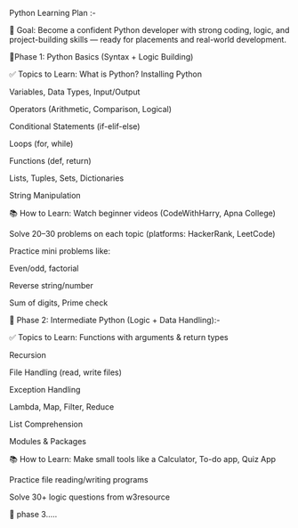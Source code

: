  Python Learning Plan :-

📌 Goal:
Become a confident Python developer with strong coding, logic, and project-building skills — ready for placements and real-world development.

🔰Phase 1: Python Basics (Syntax + Logic Building)

✅ Topics to Learn:
What is Python? Installing Python

Variables, Data Types, Input/Output

Operators (Arithmetic, Comparison, Logical)

Conditional Statements (if-elif-else)

Loops (for, while)

Functions (def, return)

Lists, Tuples, Sets, Dictionaries

String Manipulation

📚 How to Learn:
Watch beginner videos (CodeWithHarry, Apna College)

Solve 20–30 problems on each topic (platforms: HackerRank, LeetCode)

Practice mini problems like:

Even/odd, factorial

Reverse string/number

Sum of digits, Prime check

🔰 Phase 2: Intermediate Python (Logic + Data Handling):-

✅ Topics to Learn:
Functions with arguments & return types

Recursion

File Handling (read, write files)

Exception Handling

Lambda, Map, Filter, Reduce

List Comprehension

Modules & Packages

📚 How to Learn:
Make small tools like a Calculator, To-do app, Quiz App

Practice file reading/writing programs

Solve 30+ logic questions from w3resource

🔰 phase 3.....



